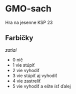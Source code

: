 # GMO-sach
Hra na jesenne KSP 23

## Farbičky
_zatial_
- 0 nič
- 1 vie stúpiť
- 2 vie vyhodiť
- 3 vie stúpiť aj vyhodiť
- 4 vie zastreliť
- 5 vie vyhodiť a ešte ísť ďalej